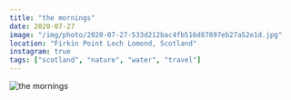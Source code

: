 ```yaml
---
title: "the mornings"
date: 2020-07-27
image: "/img/photo/2020-07-27-533d212bac4fb516d87897eb27a52e1d.jpg"
location: "Firkin Point Loch Lomond, Scotland"
instagram: true
tags: ["scotland", "nature", "water", "travel"]
---
```


![the mornings](/img/photo/2020-07-27-533d212bac4fb516d87897eb27a52e1d.jpg)
